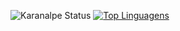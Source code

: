 ![Karanalpe Status](https://github-readme-stats.vercel.app/api?username=flaviofranca287&show_icons=true&theme=chartreuse-dark)
[![Top Linguagens](https://github-readme-stats.vercel.app/api/top-langs/?username=flaviofranca287)](https://github.com/anuraghazra/github-readme-stats)
